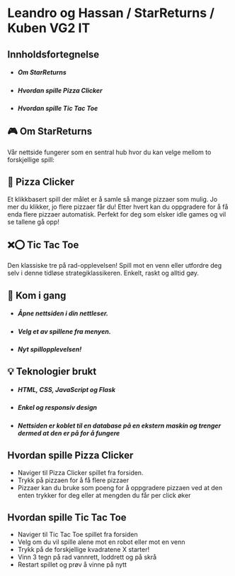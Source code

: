# Leandro og Hassan / StarReturns / Kuben VG2 IT
## Innholdsfortegnelse
- ##### Om StarReturns 
- ##### Hvordan spille Pizza Clicker
- ##### Hvordan spille Tic Tac Toe
## 🎮 Om StarReturns
Vår nettside fungerer som en sentral hub hvor du kan velge mellom to forskjellige spill:

## 🍕 Pizza Clicker
Et klikkbasert spill der målet er å samle så mange pizzaer som mulig. Jo mer du klikker, jo flere pizzaer får du! Etter hvert kan du oppgradere for å få enda flere pizzaer automatisk. Perfekt for deg som elsker idle games og vil se tallene gå opp!

## ❌⭕ Tic Tac Toe
Den klassiske tre på rad-opplevelsen! Spill mot en venn eller utfordre deg selv i denne tidløse strategiklassikeren. Enkelt, raskt og alltid gøy.

## 🚀 Kom i gang

- ##### Åpne nettsiden i din nettleser.
- ##### Velg et av spillene fra menyen.
- ##### Nyt spillopplevelsen!


## 💡 Teknologier brukt

- ##### HTML, CSS, JavaScript og Flask
- ##### Enkel og responsiv design
- ##### Nettsiden er koblet til en database på en ekstern maskin og trenger dermed at den er på for å fungere

## Hvordan spille Pizza Clicker
- Naviger til Pizza Clicker spillet fra forsiden. 
- Trykk på pizzaen for å få flere pizzaer
- Pizzaer kan du bruke som poeng for å oppgradere pizzaen ved at den enten trykker for deg eller at mengden du får per click øker

## Hvordan spille Tic Tac Toe
- Naviger til Tic Tac Toe spillet fra forsiden
- Velg om du vil spille alene mot en robot eller mot en venn
- Trykk på de forskjellige kvadratene X starter!
- Vinn 3 tegn på rad vannrett, loddrett og på skrå
- Restart spillet og prøv å vinne på nytt




